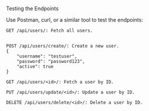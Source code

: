 Testing the Endpoints

Use Postman, curl, or a similar tool to test the endpoints:

    GET /api/users/: Fetch all users.

    
    POST /api/users/create/: Create a new user.
    {
        "username": "testuser",
        "password": "password123",
        "active": true
    }

    GET /api/users/<id>/: Fetch a user by ID.

    PUT /api/users/update/<id>/: Update a user by ID.
    
    DELETE /api/users/delete/<id>/: Delete a user by ID.
